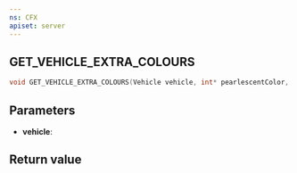 ```yaml
---
ns: CFX
apiset: server
---
```

## GET_VEHICLE_EXTRA_COLOURS

```c
void GET_VEHICLE_EXTRA_COLOURS(Vehicle vehicle, int* pearlescentColor, int* wheelColor);
```


## Parameters
* **vehicle**: 

## Return value
